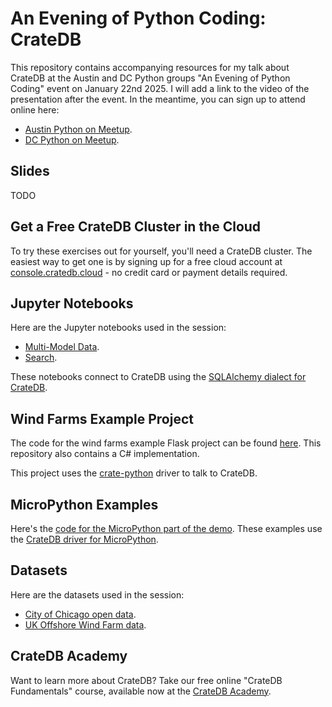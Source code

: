 # An Evening of Python Coding: CrateDB

This repository contains accompanying resources for my talk about CrateDB at the Austin and DC Python groups "An Evening of Python Coding" event on January 22nd 2025.  I will add a link to the video of the presentation after the event.  In the meantime, you can sign up to attend online here:

* [Austin Python on Meetup](https://www.meetup.com/austinpython/events/303611127/).
* [DC Python on Meetup](https://www.meetup.com/dcpython/events/303611110/).

## Slides

TODO

## Get a Free CrateDB Cluster in the Cloud

To try these exercises out for yourself, you'll need a CrateDB cluster.  The easiest way to get one is by signing up for a free cloud account at [console.cratedb.cloud](https://console.cratedb.cloud/) - no credit card or payment details required. 

## Jupyter Notebooks

Here are the Jupyter notebooks used in the session:

* [Multi-Model Data](https://github.com/crate/academy-fundamentals-course/tree/main/notebooks/multi_model_data).
* [Search](https://github.com/crate/academy-fundamentals-course/tree/main/notebooks/search).

These notebooks connect to CrateDB using the [SQLAlchemy dialect for CrateDB](https://github.com/crate/sqlalchemy-cratedb).

## Wind Farms Example Project

The code for the wind farms example Flask project can be found [here](https://github.com/crate/devrel-offshore-wind-farms-demo/).  This repository also contains a C# implementation.

This project uses the [crate-python](https://github.com/crate/crate-python) driver to talk to CrateDB.

## MicroPython Examples

Here's the [code for the MicroPython part of the demo](https://github.com/simonprickett/cratedb-micropython-examples).  These examples use the [CrateDB driver for MicroPython](https://github.com/crate/micropython-cratedb/).

## Datasets

Here are the datasets used in the session:

* [City of Chicago open data](https://github.com/crate/cratedb-datasets/tree/main/academy/chicago-data).
* [UK Offshore Wind Farm data](https://github.com/crate/cratedb-datasets/tree/main/devrel/uk-offshore-wind-farm-data).

## CrateDB Academy

Want to learn more about CrateDB?  Take our free online "CrateDB Fundamentals" course, available now at the [CrateDB Academy](https://cratedb.com/academy/fundamentals/).
